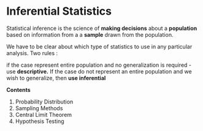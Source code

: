 # Inferential Statistics

Statistical inference is the science of **making decisions** about a **population** based on information from a a **sample** drawn from the population.

We have to be clear about which type of statistics to use in any particular analysis.  Two rules : 

if the case represent entire population and no generalization is required - use **descriptive.** If the case do not represent an entire population and we wish to generalize, then **use inferential**

**Contents**

1. Probability Distribution
2. Sampling Methods
3. Central Limit Theorem
4. Hypothesis Testing